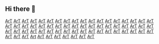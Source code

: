 ## Hi there 👋

<!--

**Here are some ideas to get you started:**

🙋‍♀️ A short introduction - what is your organization all about?
🌈 Contribution guidelines - how can the community get involved?
👩‍💻 Useful resources - where can the community find your docs? Is there anything else the community should know?
🍿 Fun facts - what does your team eat for breakfast?
🧙 Remember, you can do mighty things with the power of [Markdown](https://docs.github.com/github/writing-on-github/getting-started-with-writing-and-formatting-on-github/basic-writing-and-formatting-syntax)
-->
<p><a href="https://www.artstation.com/full-watch-inside-out-2-fullmovie-free-online/profile">ArT</a> <a href="https://www.artstation.com/watch-inside-out-2-ful-l-movie-free-online-on-streamings/profile">ArT</a> <a href="https://www.artstation.com/watch-inside-out-2-fullmovie-online-english/profile">ArT</a> <a href="https://www.artstation.com/full-watch-bad-boys-4-ride-or-die-online/profile">ArT</a> <a href="https://www.artstation.com/watch-a-quiet-place-day-1-full-movie-online/profile">ArT</a> <a href="https://www.artstation.com/full-watch-a-quiet-place-day-one-2024-online/profile">ArT</a> <a href="https://www.artstation.com/full-watch-deadpool-wolverine-online/profile">ArT</a> <a href="https://www.artstation.com/full-watch-despicable-me-4-online/profile">ArT</a> <a href="https://www.artstation.com/full-watch-horizon-an-american-saga-chapter-1-online/profile">ArT</a> <a href="https://www.artstation.com/full-watch-the-exorcism-2024-online/profile">ArT</a> <a href="https://controlc.com/239610ec">ArT</a> <a href="https://groups.google.com/g/progress-general/c/3_qOeyC_Mg8">ArT</a> <a href="https://notes.desy.de/s/H5HYsGMDK">ArT</a> <a href="https://heyform.net/f/iBPBH2un">ArT</a> <a href="https://scribehow.com/page/Using_SSH_on_Android_Accessing_and_Controlling_Remote_Servers_Securely__h92uZH37S4ij4nG9XrOoeg">ArT</a> <a href="https://herbalmeds-forum.biolife.com.my/d/80535-artakdgklashgfsadf">ArT</a> <a href="https://oawp.va.gov/forums/general-discussion/0b65ffd8-042c-ef11-a296-001dd8015683">ArT</a> <a href="https://signup.com/group/5572924060">ArT</a> <a href="https://jsbin.com/fedafejova/edit?html,output">ArT</a> <a href="https://hpdcrmportal.dynamics365portals.us/public/0ed23607-562b-ef11-840a-001dd8034b9f/forum-posts">ArT</a> <a href="https://esisupport.microsoft.com/forums/support-forum/e7fe151c-0b2c-ef11-8ee7-000d3ad9d84c">ArT</a> <a href="https://forum-th.msi.com/index.php?threads/bvxcvfdh.35511/">ArT</a> <a href="https://portal.exportcontrolsforms.defence.gov.au/public/8ff15057-082c-ef11-8ee7-6045bd3d1735/forum-posts">ArT</a> <a href="https://dtap.dynamics365portals.us/public/fb620dd4-0a2c-ef11-840a-001dd8309987/forum-posts">ArT</a> <a href="https://sb01portal.dynamics365portals.us/public/fb7d2bf6-0a2c-ef11-840a-001dd80be752/forum-posts">ArT</a> <a href="https://prospectivestudentsportal.ed.ac.uk/public/c2dbb975-0a2c-ef11-840a-7c1e522f0232/forum-posts">ArT</a> <a href="https://4fund.com/srm3ca">ArT</a> <a href="https://web.extension.illinois.edu/askextension/thisQuestion.cfm?QuestionID=29754&amp;catID=162&amp;AskSiteID=75">ArT</a> <a href="https://jemvut.teachable.com/p/how-to-shop-like-a-pro-during-amazon-prime-day">ArT</a> <a href="https://community.thoracic.org/news/mchjcgfjgfcj">ArT</a> <a href="https://cofradesdegranada.ideal.es/articles/xgfjfgjhkgujl">ArT</a> <a href="https://narede.clicrbs.com.br/articles/utyncchfc">ArT</a> <a href="https://community.goldencorral.com/news/mncncncncncfd">ArT</a> <a href="https://codebeautify.org/htmlviewer/y24d070c4">ArT</a> <a href="https://jsitor.com/LB6NjHGriG">ArT</a> <a href="https://telegra.ph/bcxdghxggf-06-16">ArT</a> <a href="https://rextester.com/ARCK48970">ArT</a> <a href="https://jsfiddle.net/fnsd2pL5/">ArT</a> <a href="https://hackmd.io/s/rkmGyhnSR">ArT</a> <a href="https://zenodo.org/communities/srm3ca/about">ArT</a> <a href="https://tudomuaban.com/chi-tiet-rao-vat/2121842/how-to-shop-like-a-pro-during-amazon-prime-day.html">ArT</a> <a href="https://web.stanford.edu/group/spanlab/cgi-bin/wiki/index.php?title=How_to_Shop_Like_a_Pro_During_Amazon_Prime_Day">ArT</a> <a href="https://www.kaggle.com/code/comigsoon/cvnxgxghgghh">ArT</a> <a href="https://www.bizbangboom.com/articles/exploring-the-key-features-of-the-samsung-galaxy-tab-s10">ArT</a> <a href="https://original.newsbreak.com/@itechnews-1782783/3493633243966-the-samsung-galaxy-tab-s10-features">ArT</a> <a href="https://notes.io/wzVnk">ArT</a> <a href="http://www.shadowville.com/board/general-discussions/nxcgxdfhxfdh#p606468">ArT</a> <a href="https://yamcode.com/xcmbvcvbgxj">ArT</a> <a href="https://paste.feed-the-beast.com/view/80ee50aa">ArT</a> <a href="https://rentry.co/qigyc8fm">ArT</a> <a href="http://nopaste.paefchen.net/9947256">ArT</a> <a href="https://paiza.io/projects/9XNDvQol9lgq-ywdJx5QsA">ArT</a> <a href="https://info.undp.org/docs/dao/UNSP2015/Lists/PostSurvey/Item/displayifs.aspx?ID=66570">ArT</a> <a href="https://ko-fi.com/post/Exploring-the-Key-Features-of-the-Samsung-Galaxy-T-Z8Z3ZEUCD">ArT</a> <a href="https://medium.com/@itechnews/samsung-galaxy-tab-s10-performance-and-battery-life-b1fd9b2981f0">ArT</a> <a href="https://itechnews.hashnode.dev/exploring-the-key-features-of-the-samsung-galaxy-tab-s10">ArT</a> <a href="https://plaza.rakuten.co.jp/itechnews/diary/202406170000/">ArT</a> <a href="https://matters.town/a/w16d0get11d4">Art</a> <a href="https://wikifab.org/wiki/How_to_Shop_Like_a_Pro_During_Amazon_Prime_Day">ArT</a> <a href="https://ai4t.eu/book/linkedin/how-to-shop-like-a-pro-during-amazon-prime-day">ArT</a> <a href="https://americanjainidentity.domains.uflib.ufl.edu/education/linkedin/how-to-shop-like-a-pro-during-amazon-prime-day">ArT</a> <a href="https://scalar.usc.edu/works/linkedin/how-to-shop-like-a-pro-during-amazon-prime-day">ArT</a> <a href="https://www.linkedin.com/pulse/how-shop-like-pro-during-amazon-prime-day-asrul-fauzi-iqu4c">ArT</a> <a href="https://www.vitalmtb.com/community/novoski/blog/06/16/2024/entry/121436">ArT</a> <a href="https://kikoxp.com/posts/43139">ArT</a></p>
